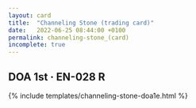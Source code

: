 ```yaml
---
layout: card
title:  "Channeling Stone (trading card)"
date:   2022-06-25 08:44:00 +0100
permalink: channeling-stone_(card)
incomplete: true
---
```


## DOA 1st &middot; EN-028 R

{% include templates/channeling-stone-doa1e.html %}
